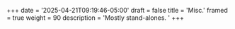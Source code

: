 +++
date = '2025-04-21T09:19:46-05:00'
draft = false
title = 'Misc.'
framed = true
weight = 90
description = 'Mostly stand-alones. '
+++
